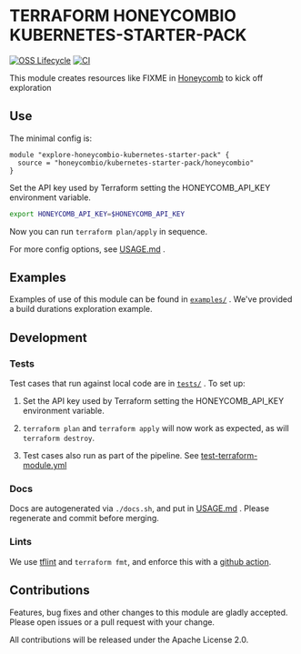 # TERRAFORM HONEYCOMBIO KUBERNETES-STARTER-PACK

[![OSS Lifecycle](https://img.shields.io/osslifecycle/honeycombio/terraform-honeycombio-kubernetes-starter-pack?color=success)](https://github.com/honeycombio/home/blob/main/honeycomb-oss-lifecycle-and-practices.md)
[![CI](https://github.com/honeycombio/terraform-honeycombio-kubernetes-starter-pack/actions/workflows/test-terraform-module.yml/badge.svg)](https://github.com/honeycombio/terraform-honeycombio-kubernetes-starter-pack/actions?query=Test%20Terraform%20Module)

This module creates resources like FIXME in [Honeycomb](https://www.honeycomb.io) to kick off exploration

## Use

The minimal config is:

```hcl
module "explore-honeycombio-kubernetes-starter-pack" {
  source = "honeycombio/kubernetes-starter-pack/honeycombio"
}
```

Set the API key used by Terraform setting the HONEYCOMB_API_KEY environment variable.

```bash
export HONEYCOMB_API_KEY=$HONEYCOMB_API_KEY
```

Now you can run `terraform plan/apply` in sequence.

For more config options,
see [USAGE.md](https://github.com/honeycombio/terraform-honeycombio-kubernetes-starter-pack/blob/main/USAGE.md)
.

## Examples

Examples of use of this module can be found
in [`examples/`](https://github.com/honeycombio/terraform-honeycombio-kubernetes-starter-pack/tree/main/examples)
. We've
provided a build durations exploration example.

## Development

### Tests

Test cases that run against local code are
in [`tests/`](https://github.com/honeycombio/terraform-honeycombio-kubernetes-starter-pack/tree/main/tests)
. To set up:

1. Set the API key used by Terraform setting the HONEYCOMB_API_KEY environment variable.

2. `terraform plan` and `terraform apply` will now work as expected, as will
   `terraform destroy`.

3. Test cases also run as part of the pipeline.
   See [test-terraform-module.yml](https://github.com/honeycombio/terraform-honeycombio-kubernetes-starter-pack/blob/main/.github/workflows/test-terraform-module.yml)

### Docs

Docs are autogenerated via `./docs.sh`, and put
in [USAGE.md](https://github.com/honeycombio/terraform-honeycombio-kubernetes-starter-pack/blob/main/USAGE.md)
. Please
regenerate and commit before merging.

### Lints

We use [tflint](https://github.com/terraform-linters/tflint) and `terraform
fmt`, and enforce this with a [github action](.github/workflows/tflint.yml).

## Contributions

Features, bug fixes and other changes to this module are gladly accepted. Please open issues or a pull request with your
change.

All contributions will be released under the Apache License 2.0.
